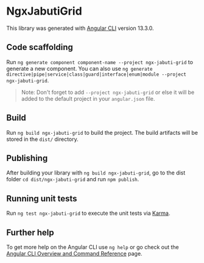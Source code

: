# NgxJabutiGrid

This library was generated with [Angular CLI](https://github.com/angular/angular-cli) version 13.3.0.

## Code scaffolding

Run `ng generate component component-name --project ngx-jabuti-grid` to generate a new component. You can also use `ng generate directive|pipe|service|class|guard|interface|enum|module --project ngx-jabuti-grid`.
> Note: Don't forget to add `--project ngx-jabuti-grid` or else it will be added to the default project in your `angular.json` file. 

## Build

Run `ng build ngx-jabuti-grid` to build the project. The build artifacts will be stored in the `dist/` directory.

## Publishing

After building your library with `ng build ngx-jabuti-grid`, go to the dist folder `cd dist/ngx-jabuti-grid` and run `npm publish`.

## Running unit tests

Run `ng test ngx-jabuti-grid` to execute the unit tests via [Karma](https://karma-runner.github.io).

## Further help

To get more help on the Angular CLI use `ng help` or go check out the [Angular CLI Overview and Command Reference](https://angular.io/cli) page.

